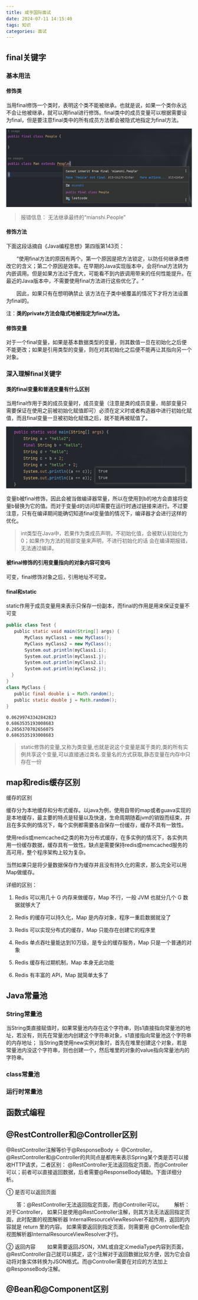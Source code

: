 ```yaml
---
title: 咸亨国际面试
date: 2024-07-11 14:15:40
tags: 知识
categories: 面试
---
```

## final关键字

### 基本用法

#### 修饰类

当用final修饰一个类时，表明这个类不能被继承。也就是说，如果一个类你永远不会让他被继承，就可以用final进行修饰。final类中的成员变量可以根据需要设为final，但是要注意final类中的所有成员方法都会被隐式地指定为final方法。

![](../images/final类无法继承.png)

> 报错信息： 无法继承最终的“mianshi.People”

#### 修饰方法

下面这段话摘自《Java编程思想》第四版第143页：

　　“使用final方法的原因有两个。第一个原因是把方法锁定，以防任何继承类修改它的含义；第二个原因是效率。在早期的Java实现版本中，会将final方法转为内嵌调用。但是如果方法过于庞大，可能看不到内嵌调用带来的任何性能提升。在最近的Java版本中，不需要使用final方法进行这些优化了。“

　　因此，如果只有在想明确禁止 该方法在子类中被覆盖的情况下才将方法设置为final的。

注：**类的private方法会隐式地被指定为final方法。**

#### 修饰变量

对于一个final变量，如果是基本数据类型的变量，则其数值一旦在初始化之后便不能更改；如果是引用类型的变量，则在对其初始化之后便不能再让其指向另一个对象。

### 深入理解final关键字

#### 类的final变量和普通变量有什么区别

当用final作用于类的成员变量时，成员变量（注意是类的成员变量，局部变量只需要保证在使用之前被初始化赋值即可）必须在定义时或者构造器中进行初始化赋值，而且final变量一旦被初始化赋值之后，就不能再被赋值了。

![](../images/final变量无法修改.png)

变量b被final修饰，因此会被当做编译器常量，所以在使用到b的地方会直接将变量b替换为它的值。而对于变量d的访问却需要在运行时通过链接来进行。不过要注意，只有在编译期间能确切知道final变量值的情况下，编译器才会进行这样的优化。

> int类型在Java中，若果作为类成员声明，不初始化值，会被默认初始化为0；如果作为方法的局部变量来声明，不进行初始化的话 会在编译期报错，无法通过编译。

#### 被final修饰的引用变量指向的对象内容可变吗

可变，final修饰对象之后，引用地址不可变。

#### final和static

static作用于成员变量用来表示只保存一份副本，而final的作用是用来保证变量不可变

```java
public class Test {
   public static void main(String[] args) {
       MyClass myClass1 = new MyClass();
       MyClass myClass2 = new MyClass();
       System.out.println(myClass1.i);
       System.out.println(myClass1.j);
       System.out.println(myClass2.i);
       System.out.println(myClass2.j);
  }
}
class MyClass {
   public final double i = Math.random();
   public static double j = Math.random();
}
```

```
0.06299743342842823
0.6863535193008683
0.2856370702656075
0.6863535193008683
```

> static修饰的变量,又称为类变量,也就是说这个变量是属于类的,类的所有实例共享这个变量,可以直接通过类名.变量名的方式获取,静态变量在内存中只存在一份

## map和redis缓存区别

缓存的区别

缓存分为本地缓存和分布式缓存。以java为例，使用自带的map或者guava实现的是本地缓存，最主要的特点是轻量以及快速，生命周期随着jvm的销毁而结束，并且在多实例的情况下，每个实例都需要各自保存一份缓存，缓存不具有一致性。

使用redis或memcached之类的称为分布式缓存，在多实例的情况下，各实例共用一份缓存数据，缓存具有一致性。缺点是需要保持redis或memcached服务的高可用，整个程序架构上较为复杂。

当然如果只是将少量数据保存作为缓存并且没有持久化的需求，那么完全可以用Map做缓存。

详细的区别：

1. Redis 可以用几十 G 内存来做缓存，Map 不行，一般 JVM 也就分几个 G 数据就够大了

2. Redis 的缓存可以持久化，Map 是内存对象，程序一重启数据就没了

3. Redis 可以实现分布式的缓存，Map 只能存在创建它的程序里

4. Redis 单点吞吐量能达到10万级，是专业的缓存服务，Map 只是一个普通的对象

5. Redis 缓存有过期机制，Map 本身无此功能

6. Redis 有丰富的 API，Map 就简单太多了

## Java常量池

### String常量池

当String类直接赋值时，如果常量池内存在这个字符串，则s1直接指向常量池的地址，若没有，则先在常量池内创建这个字符串对象，s1直接指向常量池这个字符串的内存地址； 当String类使用new实例对象时，首先在堆里创建这个对象，若是常量池内没这个字符串，则也创建一个，然后堆里的对象的value指向常量池内的字符串。

### class常量池

### 运行时常量池

## 函数式编程

## @RestController和@Controller区别

@RestController注解等价于@ResponseBody ＋ @Controller。@RestController和@Controller的共同点是都用来表示Spring某个类是否可以接收HTTP请求，二者区别： @RestController无法返回指定页面，而@Controller可以；前者可以直接返回数据，后者需要@ResponseBody辅助。下面详细分析。

① 是否可以返回页面

　　答：@RestController无法返回指定页面，而@Controller可以。 　　解析：对于Controller， 如果只是使用@RestController注解，则其方法无法返回指定页面，此时配置的视图解析器 InternalResourceViewResolver不起作用，返回的内容就是 return 里的内容。 如果需要返回到指定页面，则需要用 @Controller配合视图解析器InternalResourceViewResolver才行。

 ② 返回内容 　　如果需要返回JSON，XML或自定义mediaType内容到页面，@RestController自己就可以搞定，这个注解对于返回数据比较方便，因为它会自动将对象实体转换为JSON格式。而@Controller需要在对应的方法加上@ResponseBody注解。

## @Bean和@Component区别

